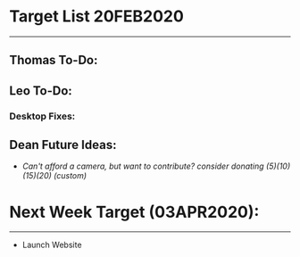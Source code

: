 # Target List 20FEB2020
----

## Thomas To-Do:

## Leo To-Do:
### Desktop Fixes:

  
## Dean Future Ideas:
- *Can't afford a camera, but want to contribute? consider donating ($5) ($10) ($15) ($20) (custom)*
  
# Next Week Target (03APR2020):
----
- Launch Website



